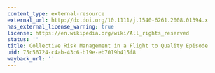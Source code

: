 ```yaml
---
content_type: external-resource
external_url: http://dx.doi.org/10.1111/j.1540-6261.2008.01394.x
has_external_license_warning: true
license: https://en.wikipedia.org/wiki/All_rights_reserved
status: ''
title: Collective Risk Management in a Flight to Quality Episode
uid: 75c56724-c4ab-43c6-b19e-eb7019b415f8
wayback_url: ''
---
```

